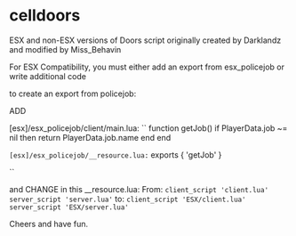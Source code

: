 # celldoors
ESX and non-ESX versions of Doors script originally created by Darklandz and modified by Miss_Behavin



For ESX Compatibility, you must either add an export from esx_policejob or write additional code

to create an export from policejob:

ADD

[esx]/esx_policejob/client/main.lua:
``
function getJob()
  if PlayerData.job ~= nil then
	return PlayerData.job.name
  end
end

``
[esx]/esx_policejob/__resource.lua:
``
exports {
  'getJob'
}

``

and CHANGE in this __resource.lua:
From:
``
client_script 'client.lua'
server_script 'server.lua'
``
to:
``
client_script 'ESX/client.lua'
server_script 'ESX/server.lua'
``

Cheers and have fun.  
